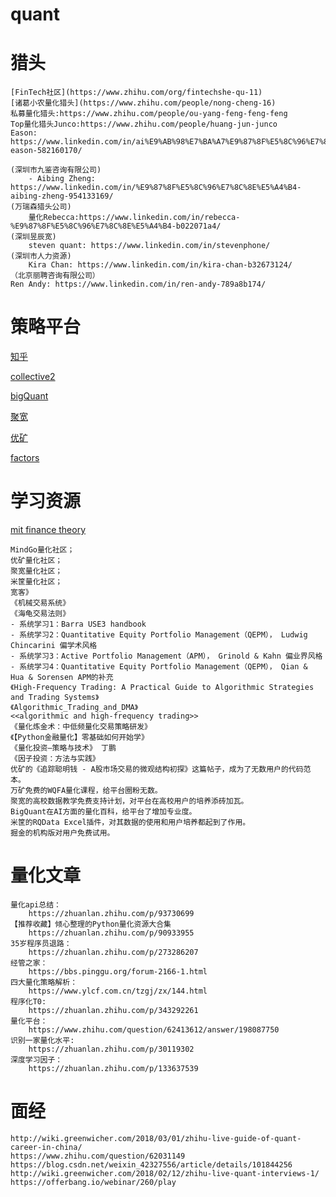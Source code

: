 # quant



# 猎头
	[FinTech社区](https://www.zhihu.com/org/fintechshe-qu-11)
	[诸葛小农量化猎头](https://www.zhihu.com/people/nong-cheng-16)
	私募量化猎头:https://www.zhihu.com/people/ou-yang-feng-feng-feng
	Top量化猎头Junco:https://www.zhihu.com/people/huang-jun-junco
	Eason: https://www.linkedin.com/in/ai%E9%AB%98%E7%BA%A7%E9%87%8F%E5%8C%96%E7%8C%8E%E5%A4%B4-eason-582160170/

	(深圳市九鉴咨询有限公司)
		- Aibing Zheng: https://www.linkedin.com/in/%E9%87%8F%E5%8C%96%E7%8C%8E%E5%A4%B4-aibing-zheng-954133169/
	(万瑞森猎头公司)
		量化Rebecca:https://www.linkedin.com/in/rebecca-%E9%87%8F%E5%8C%96%E7%8C%8E%E5%A4%B4-b022071a4/
	(深圳昱辰宽)
		steven quant: https://www.linkedin.com/in/stevenphone/
	(深圳市人力资源)
		Kira Chan: https://www.linkedin.com/in/kira-chan-b32673124/
	（北京丽聘咨询有限公司）
	Ren Andy: https://www.linkedin.com/in/ren-andy-789a8b174/

# 策略平台 
[知乎](https://www.zhihu.com/question/62413612/answer/198087750)

[collective2](https://trade.collective2.com/howc2works/)

[bigQuant](https://bigquant.com/)

[聚宽](https://www.joinquant.com/)

[优矿](https://uqer.datayes.com/)

[factors](http://factors.chinascope.com/)

# 学习资源
[mit finance theory](https://ocw.mit.edu/courses/sloan-school-of-management/15-401-finance-theory-i-fall-2008/index.htm)

	MindGo量化社区；
	优矿量化社区；
	聚宽量化社区；
	米筐量化社区；
	宽客》
	《机械交易系统》
	《海龟交易法则》
	- 系统学习1：Barra USE3 handbook
	- 系统学习2：Quantitative Equity Portfolio Management（QEPM）， Ludwig Chincarini 偏学术风格
	- 系统学习3：Active Portfolio Management（APM）， Grinold & Kahn 偏业界风格
	- 系统学习4：Quantitative Equity Portfolio Management（QEPM）， Qian & Hua & Sorensen APM的补充
	《High-Frequency Trading: A Practical Guide to Algorithmic Strategies and Trading Systems》
	《Algorithmic_Trading_and_DMA》
	<<algorithmic and high-frequency trading>>
	《量化炼金术：中低频量化交易策略研发》
	《【Python金融量化】零基础如何开始学》
	《量化投资—策略与技术》 丁鹏
	《因子投资：方法与实践》
	优矿的《追踪聪明钱 - A股市场交易的微观结构初探》这篇帖子，成为了无数用户的代码范本。
	万矿免费的WQFA量化课程，给平台圈粉无数。
	聚宽的高校数据教学免费支持计划，对平台在高校用户的培养添砖加瓦。
	BigQuant在AI方面的量化百科，给平台了增加专业度。
	米筐的RQData Excel插件，对其数据的使用和用户培养都起到了作用。
	掘金的机构版对用户免费试用。
# 量化文章
	量化api总结：
		https://zhuanlan.zhihu.com/p/93730699
	【推荐收藏】倾心整理的Python量化资源大合集
		https://zhuanlan.zhihu.com/p/90933955
	35岁程序员退路：
		https://zhuanlan.zhihu.com/p/273286207
	经管之家：
		https://bbs.pinggu.org/forum-2166-1.html
	四大量化策略解析：
		https://www.ylcf.com.cn/tzgj/zx/144.html
	程序化T0:
		https://zhuanlan.zhihu.com/p/343292261
	量化平台：
		https://www.zhihu.com/question/62413612/answer/198087750
	识别一家量化水平:
		https://zhuanlan.zhihu.com/p/30119302
	深度学习因子：
		https://zhuanlan.zhihu.com/p/133637539
	
# 面经
	http://wiki.greenwicher.com/2018/03/01/zhihu-live-guide-of-quant-career-in-china/
	https://www.zhihu.com/question/62031149
	https://blog.csdn.net/weixin_42327556/article/details/101844256
	http://wiki.greenwicher.com/2018/02/12/zhihu-live-quant-interviews-1/
	https://offerbang.io/webinar/260/play
